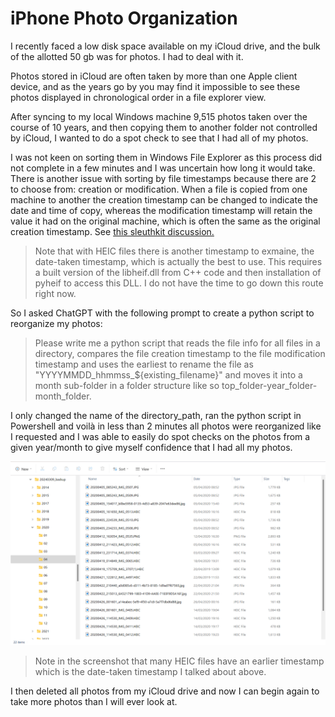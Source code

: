 # iPhone Photo Organization

I recently faced a low disk space available on my iCloud drive, and the bulk of the allotted 50 gb was for photos.  I had to deal with it.

Photos stored in iCloud are often taken by more than one Apple client device, and as the years go by you may find it impossible to see these photos displayed in chronological order in a file explorer view.

After syncing to my local Windows machine 9,515 photos taken over the course of 10 years, and then copying them to another folder not controlled by iCloud, I wanted to do a spot check to see that I had all of my photos.

I was not keen on sorting them in Windows File Explorer as this process did not complete in a few minutes and I was uncertain how long it would take.  There is another issue with sorting by file timestamps because there are 2 to choose from: creation or modification.  When a file is copied from one machine to another the creation timestamp can be changed to indicate the date and time of copy, whereas the modification timestamp will retain the value it had on the original machine, which is often the same as the original creation timestamp. See [this sleuthkit discussion.](https://sleuthkit.discourse.group/t/created-time-is-newer-than-modified-and-access-time/3608)

> Note that with HEIC files there is another timestamp to exmaine, the date-taken timestamp, which is actually the best to use.  This requires a built version of the libheif.dll from C++ code and then installation of pyheif to access this DLL.  I do not have the time to go down this route right now.

So I asked ChatGPT with the following prompt to create a python script to reorganize my photos:

> Please write me a python script that reads the file info for all files in a directory, compares the file creation timestamp to the file modification timestamp and uses the earliest to rename the file as "YYYYMMDD_hhmmss_${existing_filename}" and moves it into a month sub-folder in a folder structure like so top_folder-year_folder-month_folder.

I only changed the name of the directory_path, ran the python script in Powershell and voilà in less than 2 minutes all photos were reorganized like I requested and I was able to easily do spot checks on the photos from a given year/month to give myself confidence that I had all my photos.

![organized folder](doc/organized_folder.png)

> Note in the screenshot that many HEIC files have an earlier timestamp which is the date-taken timestamp I talked about above.

I then deleted all photos from my iCloud drive and now I can begin again to take more photos than I will ever look at.
